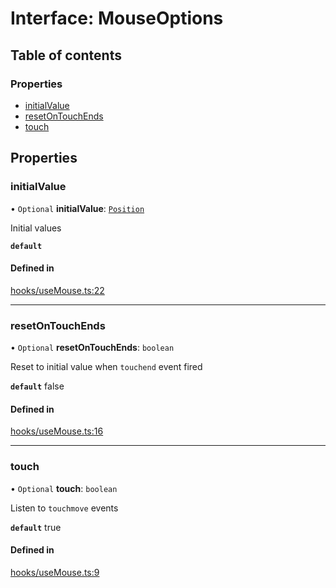 # Interface: MouseOptions

## Table of contents

### Properties

- [initialValue](MouseOptions.md#initialvalue)
- [resetOnTouchEnds](MouseOptions.md#resetontouchends)
- [touch](MouseOptions.md#touch)

## Properties

### initialValue

• `Optional` **initialValue**: [`Position`](../README.md#position)

Initial values

**`default`**

#### Defined in

[hooks/useMouse.ts:22](https://github.com/iheyunfei/solid-ext/blob/594271c/packages/use/src/hooks/useMouse.ts#L22)

___

### resetOnTouchEnds

• `Optional` **resetOnTouchEnds**: `boolean`

Reset to initial value when `touchend` event fired

**`default`** false

#### Defined in

[hooks/useMouse.ts:16](https://github.com/iheyunfei/solid-ext/blob/594271c/packages/use/src/hooks/useMouse.ts#L16)

___

### touch

• `Optional` **touch**: `boolean`

Listen to `touchmove` events

**`default`** true

#### Defined in

[hooks/useMouse.ts:9](https://github.com/iheyunfei/solid-ext/blob/594271c/packages/use/src/hooks/useMouse.ts#L9)
